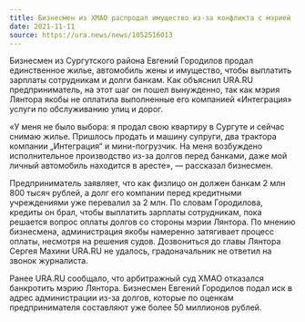 ```yaml
---
title: Бизнесмен из ХМАО распродал имущество из-за конфликта с мэрией
date: 2021-11-11
source: https://ura.news/news/1052516013
---
```


Бизнесмен из Сургутского района Евгений Городилов продал единственное жилье, автомобиль жены и имущество, чтобы выплатить зарплаты сотрудникам и долги банкам. Как объяснил URA.RU предприниматель, на этот шаг он пошел вынужденно, так как мэрия Лянтора якобы не оплатила выполненные его компанией «Интеграция» услуги по обслуживанию улиц и дорог.

«У меня не было выбора: я продал свою квартиру в Сургуте и сейчас снимаю жилье. Пришлось продать и машину супруги, два трактора компании „Интеграция“ и мини-погрузчик. На меня возбуждено исполнительное производство из-за долгов перед банками, даже мой личный автомобиль находится в аресте», — рассказал бизнесмен.

Предприниматель заявляет, что как физлицо он должен банкам 2 млн 800 тысяч рублей, а долг его компании перед кредитными учреждениями уже перевалил за 2 млн. По словам Городилова, кредиты он брал, чтобы выплатить зарплаты сотрудникам, пока решается вопрос оплаты долгов со стороны мэрии Лянтора. По мнению бизнесмена, администрация якобы намеренно затягивает процесс оплаты, несмотря на решения судов. Дозвониться до главы Лянтора Сергея Махини URA.RU не удалось, градоначальник не ответил на звонок журналиста.

Ранее URA.RU сообщало, что арбитражный суд ХМАО отказался банкротить мэрию Лянтора. Бизнесмен Евгений Городилов подал иск в адрес администрации из-за долгов, которые по оценкам предпринимателя составляют уже более 50 миллионов рублей.